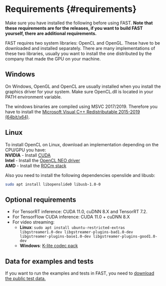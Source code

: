 Requirements {#requirements}
============================

Make sure you have installed the following before using FAST. **Note that these requirements are for the releases, if you want to build FAST yourself, there are additional requirements.**

FAST requires two system libraries: OpenCL and OpenGL. These have to be downloaded and installed separately.
There are many implementations of these two libraries, usually you want to install the one distributed by the company that made the GPU on your machine.

Windows
--------------------------------
On Windows, OpenGL and OpenCL are usually installed when you install the graphics driver for your system. Make sure OpenCL.dll is located in your PATH environment variable.

The windows binaries are compiled using MSVC 2017/2019. Therefore you have to install the [Microsoft Visual C++ Redistributable 2015-2019 (64bit/x64)](https://aka.ms/vs/16/release/vc_redist.x64.exe).

Linux
--------------------------------
To install OpenCL on Linux, download an implementation depending on the CPU/GPU you have:    
**NVIDIA** - Install [CUDA](https://developer.nvidia.com/cuda-downloads)  
**Intel** - Install the [OpenCL NEO driver](https://github.com/intel/compute-runtime/releases)  
**AMD** - Install the [ROCm stack](https://rocmdocs.amd.com/en/latest/Installation_Guide/Installation-Guide.html)  

Also you need to install the following dependencies openslide and libusb: 
```bash 
sudo apt install libopenslide0 libusb-1.0-0
```

Optional requirements
--------------------------------
* For TensorRT inference: CUDA 11.0, cuDNN 8.X and TensorRT 7.2.
* For TensorFlow CUDA inference: CUDA 11.0 + cuDNN 8.X
* For video streaming:
    * **Linux**: ```sudo apt install ubuntu-restricted-extras libgstreamer1.0-dev libgstreamer-plugins-bad1.0-dev libgstreamer-plugins-base1.0-dev libgstreamer-plugins-good1.0-dev```  
    * **Windows**: [K-lite codec pack](http://www.codecguide.com/download_kl.htm)

Data for examples and tests
--------------------------------

If you want to run the examples and tests in FAST, you need to [download the public test data.](https://github.com/smistad/FAST/wiki/Test-data)